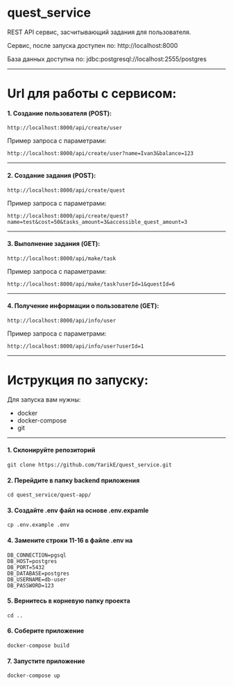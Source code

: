 # quest_service

REST API сервис, засчитывающий задания для пользователя.

Сервис, после запуска доступен по: http://localhost:8000

База данных доступна по: jdbc:postgresql://localhost:2555/postgres

---

# Url для работы с сервисом:


#### 1. Создание пользователя (POST):

```http://localhost:8000/api/create/user```

Пример запроса с параметрами:

```http://localhost:8000/api/create/user?name=Ivan3&balance=123```

---

#### 2. Создание задания (POST):
```http://localhost:8000/api/create/quest```

Пример запроса с параметрами:

```http://localhost:8000/api/create/quest?name=test&cost=50&tasks_amount=3&accessible_quest_amount=3```

---

#### 3. Выполнение задания (GET):
```http://localhost:8000/api/make/task```

Пример запроса с параметрами:

```http://localhost:8000/api/make/task?userId=1&questId=6```

---

#### 4. Получение информации о пользователе (GET):

```http://localhost:8000/api/info/user```

Пример запроса с параметрами:

```http://localhost:8000/api/info/user?userId=1```

---

# Иструкция по запуску:

Для запуска вам нужны:

- docker
- docker-compose
- git

---

#### 1. Склонируйте репозиторий 
~~~
git clone https://github.com/YarikE/quest_service.git
~~~

#### 2. Перейдите в папку backend приложения
~~~
cd quest_service/quest-app/
~~~

#### 3. Создайте .env файл на основе .env.expamle
~~~
cp .env.example .env
~~~

#### 4. Замените строки 11-16 в файле .env на
~~~
DB_CONNECTION=pgsql
DB_HOST=postgres
DB_PORT=5432
DB_DATABASE=postgres
DB_USERNAME=db-user
DB_PASSWORD=123
~~~

#### 5. Вернитесь в корневую папку проекта
~~~
cd ..
~~~

#### 6. Соберите приложение
~~~
docker-compose build
~~~

#### 7. Запустите приложение
~~~
docker-compose up
~~~